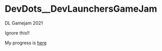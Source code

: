 # DevDots__DevLaunchersGameJam
DL Gamejam 2021

Ignore this!!

My progress is [here](https://hari01584.github.io/DevNakes__DevLaunchersGameJam/)
